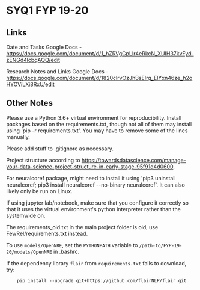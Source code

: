 # SYQ1 FYP 19-20

## Links
Date and Tasks Google Docs - https://docs.google.com/document/d/1_hZRVgCpLIr4eRkcN_XUIH37kvFyd-zENGd4lcbqAQQ/edit

Research Notes and Links Google Docs - https://docs.google.com/document/d/1820clrvOzJhBsEIrg_ElYxn46ze_h2oHYOViLXi8RxU/edit


## Other Notes

Please use a Python 3.6+ virtual environment for reproducibility. Install packages based on the requirements.txt, though not all of them may install using 'pip -r requirements.txt'. You may have to remove some of the lines manually. 

Please add stuff to .gitignore as necessary.

Project structure according to https://towardsdatascience.com/manage-your-data-science-project-structure-in-early-stage-95f91d4d0600. 

For neuralcoref package, might need to install it using 'pip3 uninstall neuralcoref; pip3 install neuralcoref --no-binary neuralcoref'. It can also likely only be run on Linux.

If using jupyter lab/notebook, make sure that you configure it correctly so that it uses the virtual environment's python interpreter rather than the systemwide on.

The requirements_old.txt in the main project folder is old, use FewRel/requirements.txt instead. 

To use `models/OpenNRE`, set the `PYTHONPATH` variable to `/path-to/FYP-19-20/models/OpenNRE` in .bashrc. 

If the dependency library `flair` from `requirements.txt` fails to download, try:
```
    pip install --upgrade git+https://github.com/flairNLP/flair.git
```